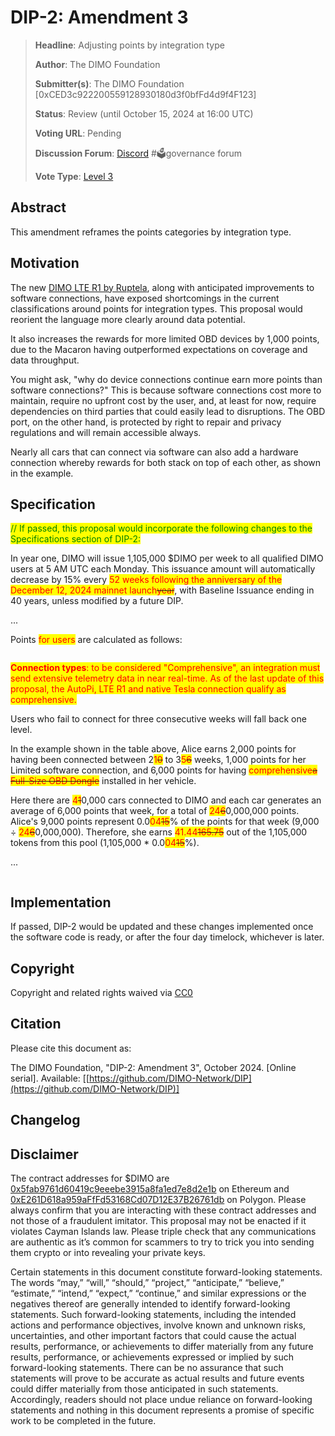 # DIP-2: Amendment 3

> **Headline**: Adjusting points by integration type
>
> **Author**: The DIMO Foundation
>
> **Submitter(s)**: The DIMO Foundation \[0xCED3c922200559128930180d3f0bfFd4d9f4F123]
>
> **Status**: Review (until October 15, 2024 at 16:00 UTC)
>
> **Voting URL**: Pending
>
> **Discussion Forum**: [Discord](https://chat.dimo.zone) #🗳️governance forum
>
> **Vote Type**: [Level 3](https://docs.dimo.zone/governance/dip1#voting-protocol)

## Abstract

This amendment reframes the points categories by integration type.

## Motivation

The new [DIMO LTE R1 by Ruptela](../license-proposals/dlp5.md), along with anticipated improvements to software connections, have exposed shortcomings in the current classifications around points for integration types. This proposal would reorient the language more clearly around data potential.&#x20;

It also increases the rewards for more limited OBD devices by 1,000 points, due to the Macaron having outperformed expectations on coverage and data throughput.

You might ask, "why do device connections continue earn more points than software connections?" This is because software connections cost more to maintain, require no upfront cost by the user, and, at least for now, require dependencies on third parties that could easily lead to disruptions. The OBD port, on the other hand, is protected by right to repair and privacy regulations and will remain accessible always.&#x20;

Nearly all cars that can connect via software can also add a hardware connection whereby rewards for both stack on top of each other, as shown in the example.

## Specification

<mark style="color:green;">// If passed, this proposal would incorporate the following changes to the Specifications section of DIP-2:</mark>

In year one, DIMO will issue 1,105,000 $DIMO per week to all qualified DIMO users at 5 AM UTC each Monday. This issuance amount will automatically decrease by 15% every <mark style="color:red;">52 weeks following the anniversary of the December 12, 2024 mainnet launch</mark>~~<mark style="color:red;">year</mark>~~, with Baseline Issuance ending in 40 years, unless modified by a future DIP.

...

Points <mark style="color:red;">for users</mark> are calculated as follows:

<figure><img src="../.gitbook/assets/Screenshot 2024-09-30 at 5.57.00 PM.png" alt=""><figcaption></figcaption></figure>

<mark style="color:red;">**Connection types**</mark><mark style="color:red;">: to be considered "Comprehensive", an integration must send extensive telemetry data in near real-time. As of the last update of this proposal, the AutoPi, LTE R1 and native Tesla connection qualify as comprehensive.</mark>

Users who fail to connect for three consecutive weeks will fall back one level.

In the example shown in the table above, Alice earns 2,000 points for having been connected between 2<mark style="color:red;">1</mark>~~<mark style="color:red;">0</mark>~~ to 3<mark style="color:red;">5</mark>~~<mark style="color:red;">6</mark>~~ weeks, 1,000 points for her Limited software connection, and 6,000 points for having <mark style="color:red;">comprehensive</mark>~~<mark style="color:red;">a Full-Size OBD Dongle</mark>~~ installed in her vehicle.

Here there are <mark style="color:red;">4</mark>~~<mark style="color:red;">1</mark>~~0,000 cars connected to DIMO and each car generates an average of 6,000 points that week, for a total of <mark style="color:red;">24</mark>~~<mark style="color:red;">6</mark>~~0,000,000 points. Alice's 9,000 points represent 0.0<mark style="color:red;">04</mark>~~<mark style="color:red;">15</mark>~~% of the points for that week (9,000 ÷ <mark style="color:red;">24</mark>~~<mark style="color:red;">6</mark>~~0,000,000). Therefore, she earns <mark style="color:red;">41.44</mark>~~<mark style="color:red;">165.75</mark>~~ out of the 1,105,000 tokens from this pool (1,105,000 \* 0.0<mark style="color:red;">04</mark>~~<mark style="color:red;">15</mark>~~%).

...

<figure><img src="../.gitbook/assets/Screenshot 2024-09-30 at 5.55.05 PM.png" alt=""><figcaption></figcaption></figure>

## Implementation

If passed, DIP-2 would be updated and these changes implemented once the software code is ready, or after the four day timelock, whichever is later.

## **Copyright**

Copyright and related rights waived via [CC0](https://creativecommons.org/publicdomain/zero/1.0)

## Citation

Please cite this document as:

The DIMO Foundation, "DIP-2: Amendment 3", October 2024. \[Online serial]. Available: \[[https://github.com/DIMO-Network/DIP](https://github.com/DIMO-Network/DIP)]

## Changelog



## Disclaimer <a href="#disclaimer" id="disclaimer"></a>

The contract addresses for $DIMO are [0x5fab9761d60419c9eeebe3915a8fa1ed7e8d2e1b](https://etherscan.io/token/0x5fab9761d60419c9eeebe3915a8fa1ed7e8d2e1b) on Ethereum and [0xE261D618a959aFfFd53168Cd07D12E37B26761db](https://polygonscan.com/token/0xE261D618a959aFfFd53168Cd07D12E37B26761db) on Polygon. Please always confirm that you are interacting with these contract addresses and not those of a fraudulent imitator. This proposal may not be enacted if it violates Cayman Islands law. Please triple check that any communications are authentic as it’s common for scammers to try to trick you into sending them crypto or into revealing your private keys.

Certain statements in this document constitute forward-looking statements. The words “may,” “will,” “should,” “project,” “anticipate,” “believe,” “estimate,” “intend,” “expect,” “continue,” and similar expressions or the negatives thereof are generally intended to identify forward-looking statements. Such forward-looking statements, including the intended actions and performance objectives, involve known and unknown risks, uncertainties, and other important factors that could cause the actual results, performance, or achievements to differ materially from any future results, performance, or achievements expressed or implied by such forward-looking statements. There can be no assurance that such statements will prove to be accurate as actual results and future events could differ materially from those anticipated in such statements. Accordingly, readers should not place undue reliance on forward-looking statements and nothing in this document represents a promise of specific work to be completed in the future.
